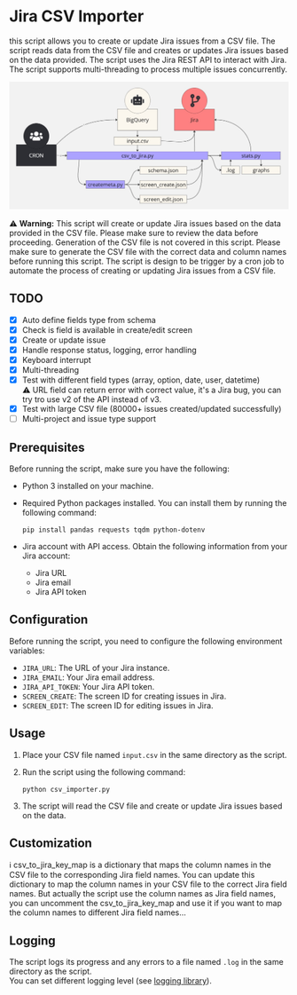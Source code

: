 # Jira CSV Importer

this script allows you to create or update Jira issues from a CSV file. The script reads data from the CSV file and creates or updates Jira issues based on the data provided. The script uses the Jira REST API to interact with Jira. The script supports multi-threading to process multiple issues concurrently.

![image](https://github.com/Okura66/Jira-CSV-importer/blob/main/Sch%C3%A9ma%20Python.jpg)

⚠️ **Warning:** This script will create or update Jira issues based on the data provided in the CSV file. Please make sure to review the data before proceeding.
Generation of the CSV file is not covered in this script. Please make sure to generate the CSV file with the correct data and column names before running this script.
The script is design to be trigger by a cron job to automate the process of creating or updating Jira issues from a CSV file.

## TODO
- [x] Auto define fields type from schema
- [x] Check is field is available in create/edit screen
- [x] Create or update issue
- [x] Handle response status, logging, error handling
- [x] Keyboard interrupt
- [x] Multi-threading
- [x] Test with different field types (array, option, date, user, datetime)\
:warning: URL field can return error with correct value, it's a Jira bug, you can try tro use v2 of the API instead of v3.
- [x] Test with large CSV file (80000+ issues created/updated successfully)
- [ ] Multi-project and issue type support

## Prerequisites

Before running the script, make sure you have the following:

- Python 3 installed on your machine.
- Required Python packages installed. You can install them by running the following command:

    ```
    pip install pandas requests tqdm python-dotenv
    ```

- Jira account with API access. Obtain the following information from your Jira account:

    - Jira URL
    - Jira email
    - Jira API token

## Configuration

Before running the script, you need to configure the following environment variables:

- `JIRA_URL`: The URL of your Jira instance.
- `JIRA_EMAIL`: Your Jira email address.
- `JIRA_API_TOKEN`: Your Jira API token.
- `SCREEN_CREATE`: The screen ID for creating issues in Jira.
- `SCREEN_EDIT`: The screen ID for editing issues in Jira.

## Usage

1. Place your CSV file named `input.csv` in the same directory as the script.
2. Run the script using the following command:

     ```
     python csv_importer.py
     ```

3. The script will read the CSV file and create or update Jira issues based on the data.

## Customization

ℹ️ csv_to_jira_key_map is a dictionary that maps the column names in the CSV file to the corresponding Jira field names. You can update this dictionary to map the column names in your CSV file to the correct Jira field names. But actually the script use the column names as Jira field names, you can uncomment the csv_to_jira_key_map and use it if you want to map the column names to different Jira field names...

## Logging

The script logs its progress and any errors to a file named `.log` in the same directory as the script.\
You can set different logging level (see [logging library](https://docs.python.org/3/library/logging.html#logging-levels)).
